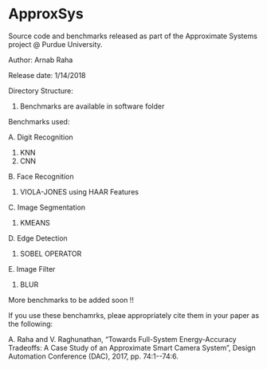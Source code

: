 # ApproxSys
Source code and benchmarks released as part of the Approximate Systems project @ Purdue University.

Author: Arnab Raha

Release date: 1/14/2018




Directory Structure:
1. Benchmarks are available in software folder

Benchmarks used:

A. Digit Recognition
1) KNN
2) CNN

B. Face Recognition
1) VIOLA-JONES using HAAR Features

C. Image Segmentation
1) KMEANS

D. Edge Detection
1) SOBEL OPERATOR

E. Image Filter
1) BLUR


More benchmarks to be added soon !!




If you use these benchamrks, pleae appropriately cite them in your paper as the following:

A. Raha and V. Raghunathan, “Towards Full-System Energy-Accuracy Tradeoffs: A Case Study of an Approximate Smart Camera System”, Design Automation Conference (DAC), 2017, pp. 74:1--74:6.








